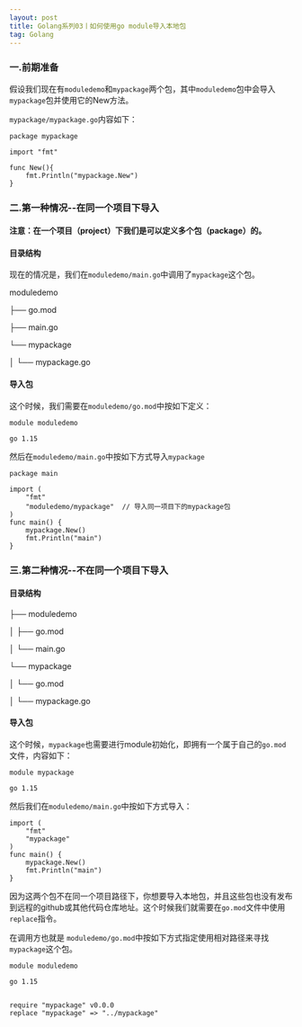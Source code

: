 ```yaml
---
layout: post
title: Golang系列03丨如何使用go module导入本地包
tag: Golang
---
```


### 一.前期准备
假设我们现在有`moduledemo`和`mypackage`两个包，其中`moduledemo`包中会导入`mypackage`包并使用它的New方法。

`mypackage/mypackage.go`内容如下：

    package mypackage

    import "fmt"

    func New(){
        fmt.Println("mypackage.New")
    }

### 二.第一种情况--在同一个项目下导入

#### 注意：在一个项目（project）下我们是可以定义多个包（package）的。

#### 目录结构
现在的情况是，我们在`moduledemo/main.go`中调用了`mypackage`这个包。

moduledemo

├── go.mod

├── main.go

└── mypackage

│   └── mypackage.go

#### 导入包

这个时候，我们需要在`moduledemo/go.mod`中按如下定义：

    module moduledemo

    go 1.15

然后在`moduledemo/main.go`中按如下方式导入`mypackage`

    package main

    import (
        "fmt"
        "moduledemo/mypackage"  // 导入同一项目下的mypackage包
    )
    func main() {
        mypackage.New()
        fmt.Println("main")
    }

### 三.第二种情况--不在同一个项目下导入

#### 目录结构
├── moduledemo

│   ├── go.mod

│   └── main.go

└── mypackage

│   └── go.mod

│   └── mypackage.go

#### 导入包
这个时候，`mypackage`也需要进行module初始化，即拥有一个属于自己的`go.mod`文件，内容如下：

    module mypackage

    go 1.15
然后我们在`moduledemo/main.go`中按如下方式导入：

    import (
        "fmt"
        "mypackage"
    )
    func main() {
        mypackage.New()
        fmt.Println("main")
    }

  
因为这两个包不在同一个项目路径下，你想要导入本地包，并且这些包也没有发布到远程的github或其他代码仓库地址。这个时候我们就需要在`go.mod`文件中使用`replace`指令。

在调用方也就是 `moduledemo/go.mod`中按如下方式指定使用相对路径来寻找 `mypackage`这个包。

    module moduledemo

    go 1.15


    require "mypackage" v0.0.0
    replace "mypackage" => "../mypackage"
